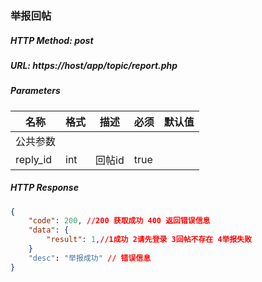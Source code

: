 ### 举报回帖

##### HTTP Method: post
##### URL: https://host/app/topic/report.php

#####  Parameters
名称|格式|描述|必须|默认值
---|---|---|---|---
公共参数||||
reply_id|int|回帖id |true|  

##### HTTP Response
```json
{
    "code": 200, //200 获取成功 400 返回错误信息
    "data": {
        "result": 1,//1成功 2请先登录 3回帖不存在 4举报失败
    }
    "desc": "举报成功" // 错误信息
}